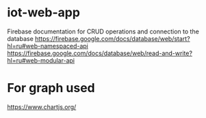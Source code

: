 # iot-web-app

Firebase documentation for CRUD operations and connection to the database
https://firebase.google.com/docs/database/web/start?hl=ru#web-namespaced-api
https://firebase.google.com/docs/database/web/read-and-write?hl=ru#web-modular-api


# For graph used
https://www.chartjs.org/
